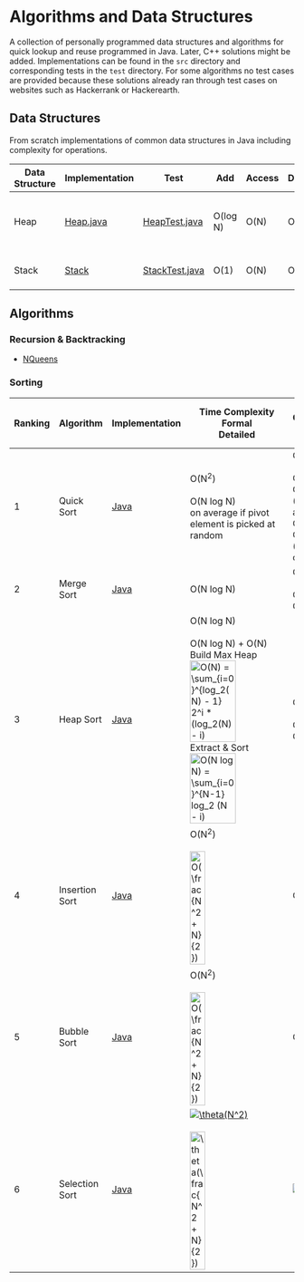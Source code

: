 # Algorithms and Data Structures
A collection of personally programmed data structures and algorithms for quick lookup and reuse programmed in Java. Later, C++ solutions might be added.
Implementations can be found in the `src` directory and corresponding tests in the `test` directory.
For some algorithms no test cases are provided because these solutions already ran through test cases on websites such as Hackerrank or Hackerearth.


## Data Structures
From scratch implementations of common data structures in Java including complexity for operations.
<br>

Data Structure | Implementation | Test | Add | Access | Delete | Optimized For
--- | --- | --- | --- | --- | --- | ---
Heap | [Heap.java](src/DataStructures/Heap.java) | [HeapTest.java](tests/DataStructures/HeapTest.java) | O(log N) | O(N) | O(N) | O(1) Peek <br> max (Max Heap) <br> min (Min Heap)
Stack | [Stack](src/DataStructures/Stack) | [StackTest.java](tests/DataStructures/Stack/StackTest.java) | O(1) | O(N) | O(N) | Get last inserted in O(1)


## Algorithms

### Recursion & Backtracking
- [NQueens](src/Algorithms/RecursionAndBacktracking/NQueens.java)

### Sorting
Ranking | Algorithm | Implementation | Time Complexity <br> Formal <br> Detailed | Space Complexity <br> Formal <br> Detailed | Stability
--- | --- | --- | --- | --- | --- 
1 | Quick Sort | [Java](src/Algorithms/Sorting/QuickSort.java) | O(N<sup>2</sup>) <br><br> O(N log N) <br> on average if pivot element is picked at random | O(N) <br><br> O(N) + O(log N) (on average) <br> O(N) + O(N-1) (worst case) | Unstable
2 | Merge Sort | [Java](src/Algorithms/Sorting/MergeSort.java) | O(N log N) | O(N) <br><br> O(2N) + O(log N) | Stable
3 | Heap Sort | [Java](src/Algorithms/Sorting/HeapSort.java) | O(N log N) <br><br> O(N log N) + O(N) <br> Build Max Heap <br> <a href="https://www.codecogs.com/eqnedit.php?latex=O(N)&space;=&space;\sum_{i=0}^{log_2(N)&space;-&space;1}&space;2^i&space;*&space;(log_2(N)&space;-&space;i)" target="_blank"><img src="https://latex.codecogs.com/gif.latex?O(N)&space;=&space;\sum_{i=0}^{log_2(N)&space;-&space;1}&space;2^i&space;*&space;(log_2(N)&space;-&space;i)" width="70%" title="O(N) = \sum_{i=0}^{log_2(N) - 1} 2^i * (log_2(N) - i)" /></a> <br> Extract & Sort <br> <a href="https://www.codecogs.com/eqnedit.php?latex=O(N&space;log&space;N)&space;=&space;\sum_{i=0}^{N-1}&space;log_2&space;(N&space;-&space;i)" target="_blank"><img src="https://latex.codecogs.com/gif.latex?O(N&space;log&space;N)&space;=&space;\sum_{i=0}^{N-1}&space;log_2&space;(N&space;-&space;i)" width="70%" title="O(N log N) = \sum_{i=0}^{N-1} log_2 (N - i)" /></a> | O(N) <br><br> O(N) + O(log N) | Unstable
4 | Insertion Sort | [Java](src/Algorithms/Sorting/InsertionSort.java) | O(N<sup>2</sup>) <br><br> <a href="https://www.codecogs.com/eqnedit.php?latex=O(\frac{N^2&space;&plus;&space;N}{2})" target="_blank"><img src="https://latex.codecogs.com/gif.latex?O(\frac{N^2&space;&plus;&space;N}{2})" width="40%" title="O(\frac{N^2 + N}{2})" /></a> | O(N) | Stable
5 | Bubble Sort | [Java](src/Algorithms/Sorting/BubbleSort.java) | O(N<sup>2</sup>) <br><br> <a href="https://www.codecogs.com/eqnedit.php?latex=O(\frac{N^2&space;&plus;&space;N}{2})" target="_blank"><img src="https://latex.codecogs.com/gif.latex?O(\frac{N^2&space;&plus;&space;N}{2})" width="40%" title="O(\frac{N^2 + N}{2})" /></a> | O(N) | Stable
6 | Selection Sort | [Java](src/Algorithms/Sorting/SelectionSort.java) | <a href="https://www.codecogs.com/eqnedit.php?latex=\theta(N^2)" target="_blank"><img src="https://latex.codecogs.com/gif.latex?\theta(N^2)" title="\theta(N^2)" /></a> <br><br> <a href="https://www.codecogs.com/eqnedit.php?latex=\theta(\frac{N^2&space;&plus;&space;N}{2})" target="_blank"><img src="https://latex.codecogs.com/gif.latex?\theta(\frac{N^2&space;&plus;&space;N}{2})" width="40%" title="\theta(\frac{N^2 + N}{2})" /></a> | <a href="https://www.codecogs.com/eqnedit.php?latex=\theta(N)" target="_blank"><img src="https://latex.codecogs.com/gif.latex?\theta(N)" title="\theta(N)" /></a> | Stable

